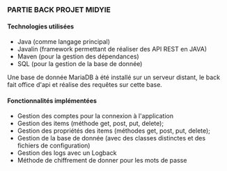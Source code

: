 ### PARTIE BACK PROJET MIDYIE

#### Technologies utilisées

- Java (comme langage principal)
- Javalin (framework permettant de réaliser des API REST en JAVA)
- Maven (pour la gestion des dépendances)
- SQL (pour la gestion de la base de donnée)

Une base de donnée MariaDB à été installé sur un serveur distant, le back fait office d'api et
réalise des requêtes sur cette base.

#### Fonctionnalités implémentées

- Gestion des comptes pour la connexion à l'application
- Gestion des items (méthode get, post, put, delete);
- Gestion des propriétés des items (méthodes get, post, put, delete);
- Gestion de la base de donnée (avec des classes distinctes et des fichiers de configuration)
- Gestion des logs avec un Logback
- Méthode de chiffrement de donner pour les mots de passe
